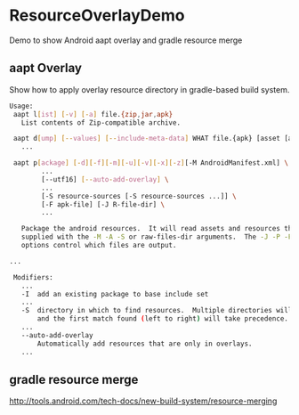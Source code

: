 # ResourceOverlayDemo

Demo to show Android aapt overlay and gradle resource merge

## aapt Overlay

Show how to apply overlay resource directory in gradle-based build system.

```bash
Usage:
 aapt l[ist] [-v] [-a] file.{zip,jar,apk}
   List contents of Zip-compatible archive.

 aapt d[ump] [--values] [--include-meta-data] WHAT file.{apk} [asset [asset ...]]
   ...

 aapt p[ackage] [-d][-f][-m][-u][-v][-x][-z][-M AndroidManifest.xml] \
        ...
        [--utf16] [--auto-add-overlay] \
        ...
        [-S resource-sources [-S resource-sources ...]] \
        [-F apk-file] [-J R-file-dir] \
        ...

   Package the android resources.  It will read assets and resources that are
   supplied with the -M -A -S or raw-files-dir arguments.  The -J -P -F and -R
   options control which files are output.

...

 Modifiers:
   ...
   -I  add an existing package to base include set
   ...
   -S  directory in which to find resources.  Multiple directories will be scanned
       and the first match found (left to right) will take precedence.
   ...
   --auto-add-overlay
       Automatically add resources that are only in overlays.
   ...
```

## gradle resource merge

http://tools.android.com/tech-docs/new-build-system/resource-merging
